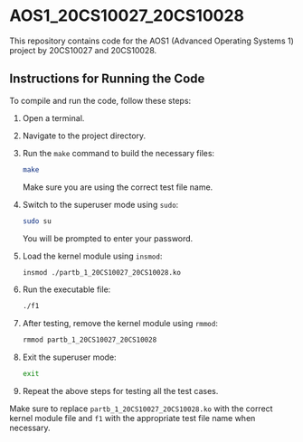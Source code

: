 # AOS1_20CS10027_20CS10028

This repository contains code for the AOS1 (Advanced Operating Systems 1) project by 20CS10027 and 20CS10028.

## Instructions for Running the Code

To compile and run the code, follow these steps:

1. Open a terminal.

2. Navigate to the project directory.

3. Run the `make` command to build the necessary files:

   ```bash
   make
   ```

   Make sure you are using the correct test file name.

4. Switch to the superuser mode using `sudo`:

   ```bash
   sudo su
   ```

   You will be prompted to enter your password.

5. Load the kernel module using `insmod`:

   ```bash
   insmod ./partb_1_20CS10027_20CS10028.ko
   ```

6. Run the executable file:

   ```bash
   ./f1
   ```

7. After testing, remove the kernel module using `rmmod`:

   ```bash
   rmmod partb_1_20CS10027_20CS10028
   ```

8. Exit the superuser mode:

   ```bash
   exit
   ```

9. Repeat the above steps for testing all the test cases.

Make sure to replace `partb_1_20CS10027_20CS10028.ko` with the correct kernel module file and `f1` with the appropriate test file name when necessary.

```
